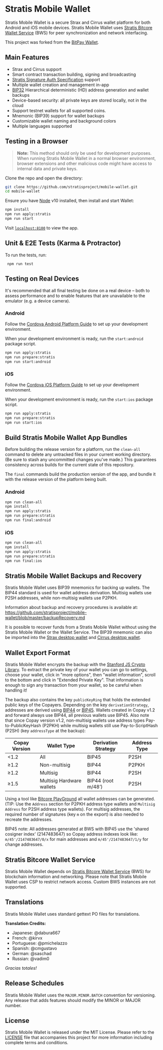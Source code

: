 # Stratis Mobile Wallet

Stratis Mobile Wallet is a secure Strax and Cirrus wallet platform for both Android and iOS mobile devices. Stratis Mobile Wallet uses [Stratis Bitcore Wallet Service](https://github.com/stratisproject/bitcore-stratis/tree/master/packages/bitcore-wallet-service) (BWS) for peer synchronization and network interfacing.

This project was forked from the [BitPay Wallet](https://github.com/bitpay/wallet).

## Main Features

- Strax and Cirrus support
- Smart contract transaction building, signing and broadcasting
- [Stratis Signature Auth Specification](https://github.com/Opdex/SSAS) support
- Multiple wallet creation and management in-app
- [BIP32](https://github.com/bitcoin/bips/blob/master/bip-0032.mediawiki) Hierarchical deterministic (HD) address generation and wallet backups
- Device-based security: all private keys are stored locally, not in the cloud
- Support testnet wallets for all supported coins.
- Mnemonic (BIP39) support for wallet backups
- Customizable wallet naming and background colors
- Multiple languages supported

## Testing in a Browser

> **Note:** This method should only be used for development purposes. When running Stratis Mobile Wallet in a normal browser environment, browser extensions and other malicious code might have access to internal data and private keys.

Clone the repo and open the directory:

```sh
git clone https://github.com/stratisproject/mobile-wallet.git
cd mobile-wallet
```

Ensure you have [Node](https://nodejs.org/) v10 installed, then install and start Wallet:

```sh
npm install
npm run apply:stratis
npm run start
```

Visit [`localhost:8100`](http://localhost:8100/) to view the app.

## Unit & E2E Tests (Karma & Protractor)

To run the tests, run:

```
 npm run test
```

## Testing on Real Devices

It's recommended that all final testing be done on a real device – both to assess performance and to enable features that are unavailable to the emulator (e.g. a device camera).

### Android

Follow the [Cordova Android Platform Guide](https://cordova.apache.org/docs/en/latest/guide/platforms/android/) to set up your development environment.

When your development environment is ready, run the `start:android` package script.

```sh
npm run apply:stratis
npm run prepare:stratis
npm run start:android
```

### iOS

Follow the [Cordova iOS Platform Guide](https://cordova.apache.org/docs/en/latest/guide/platforms/ios/) to set up your development environment.

When your development environment is ready, run the `start:ios` package script.

```sh
npm run apply:stratis
npm run prepare:stratis
npm run start:ios
```

## Build Stratis Mobile Wallet App Bundles

Before building the release version for a platform, run the `clean-all` command to delete any untracked files in your current working directory. (Be sure to stash any uncommitted changes you've made.) This guarantees consistency across builds for the current state of this repository.

The `final` commands build the production version of the app, and bundle it with the release version of the platform being built.

### Android

```sh
npm run clean-all
npm install
npm run apply:stratis
npm run prepare:stratis
npm run final:android
```

### iOS

```sh
npm run clean-all
npm install
npm run apply:stratis
npm run prepare:stratis
npm run final:ios
```

## Stratis Mobile Wallet Backups and Recovery

Stratis Mobile Wallet uses BIP39 mnemonics for backing up wallets. The BIP44 standard is used for wallet address derivation. Multisig wallets use P2SH addresses, while non-multisig wallets use P2PKH.

Information about backup and recovery procedures is available at: https://github.com/stratisproject/mobile-wallet/blob/master/backupRecovery.md

It is possible to recover funds from a Stratis Mobile Wallet without using the Stratis Mobile Wallet or the Wallet Service. The BIP39 mnemonic can also be imported into the [Strax desktop wallet](https://github.com/stratisproject/StraxUI/) and [Cirrus desktop wallet](https://github.com/stratisproject/CirrusCore).

## Wallet Export Format

Stratis Mobile Wallet encrypts the backup with the [Stanford JS Crypto Library](http://bitwiseshiftleft.github.io/sjcl/). To extract the private key of your wallet you can go to settings, choose your wallet, click in "more options", then "wallet information", scroll to the bottom and click in "Extended Private Key". That information is enough to sign any transaction from your wallet, so be careful when handling it!

The backup also contains the key `publicKeyRing` that holds the extended public keys of the Copayers.
Depending on the key `derivationStrategy`, addresses are derived using
[BIP44](https://github.com/bitcoin/bips/blob/master/bip-0044.mediawiki) or [BIP45](https://github.com/bitcoin/bips/blob/master/bip-0045.mediawiki). Wallets created in Copay v1.2 and forward always use BIP44, all previous wallets use BIP45. Also note that since Copay version v1.2, non-multisig wallets use address types Pay-to-PublicKeyHash (P2PKH) while multisig wallets still use Pay-to-ScriptHash (P2SH) (key `addressType` at the backup):

| Copay Version | Wallet Type               | Derivation Strategy | Address Type |
| ------------- | ------------------------- | ------------------- | ------------ |
| <1.2          | All                       | BIP45               | P2SH         |
| ≥1.2          | Non-multisig              | BIP44               | P2PKH        |
| ≥1.2          | Multisig                  | BIP44               | P2SH         |
| ≥1.5          | Multisig Hardware wallets | BIP44 (root m/48’)  | P2SH         |

Using a tool like [Bitcore PlayGround](http://bitcore.io/playground) all wallet addresses can be generated. (TIP: Use the `Address` section for P2PKH address type wallets and `Multisig Address` for P2SH address type wallets). For multisig addresses, the required number of signatures (key `m` on the export) is also needed to recreate the addresses.

BIP45 note: All addresses generated at BWS with BIP45 use the 'shared cosigner index' (2147483647) so Copay address indexes look like: `m/45'/2147483647/0/x` for main addresses and `m/45'/2147483647/1/y` for change addresses.

## Stratis Bitcore Wallet Service

Stratis Mobile Wallet depends on [Stratis Bitcore Wallet Service](https://github.com/stratisproject/bitcore-stratis/tree/master/packages/bitcore-wallet-service) (BWS) for blockchain information and networking. Please note that Stratis Mobile Wallet uses CSP to restrict network access. Custom BWS instances are not supported.

## Translations

Stratis Mobile Wallet uses standard gettext PO files for translations.

**Translation Credits:**

- Japanese: @dabura667
- French: @kirvx
- Portuguese: @pmichelazzo
- Spanish: @cmgustavo
- German: @saschad
- Russian: @vadim0

_Gracias totales!_

## Release Schedules

Stratis Mobile Wallet uses the `MAJOR.MINOR.BATCH` convention for versioning. Any release that adds features should modify the MINOR or MAJOR number.

## License

Stratis Mobile Wallet is released under the MIT License. Please refer to the [LICENSE](https://github.com/stratisproject/mobile-wallet/blob/master/LICENSE) file that accompanies this project for more information including complete terms and conditions.

